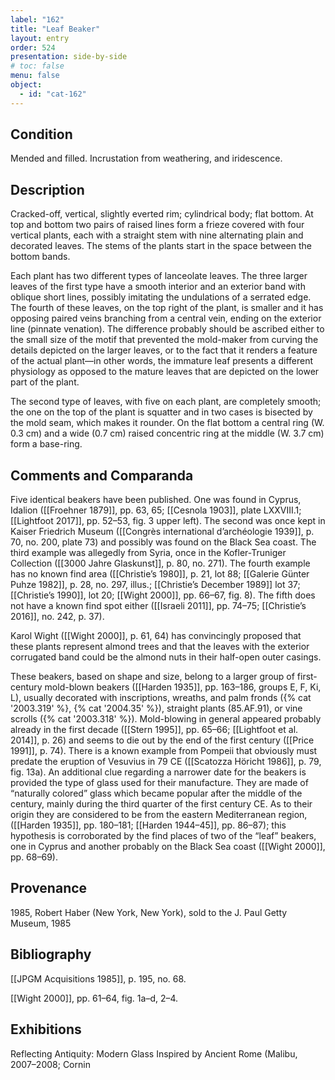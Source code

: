 ```yaml
---
label: "162"
title: "Leaf Beaker"
layout: entry
order: 524
presentation: side-by-side
# toc: false
menu: false
object:
  - id: "cat-162"
---
```


## Condition

Mended and filled. Incrustation from weathering, and iridescence.

## Description

Cracked-off, vertical, slightly everted rim; cylindrical body; flat bottom. At top and bottom two pairs of raised lines form a frieze covered with four vertical plants, each with a straight stem with nine alternating plain and decorated leaves. The stems of the plants start in the space between the bottom bands.

Each plant has two different types of lanceolate leaves. The three larger leaves of the first type have a smooth interior and an exterior band with oblique short lines, possibly imitating the undulations of a serrated edge. The fourth of these leaves, on the top right of the plant, is smaller and it has opposing paired veins branching from a central vein, ending on the exterior line (pinnate venation). The difference probably should be ascribed either to the small size of the motif that prevented the mold-maker from curving the details depicted on the larger leaves, or to the fact that it renders a feature of the actual plant—in other words, the immature leaf presents a different physiology as opposed to the mature leaves that are depicted on the lower part of the plant.

The second type of leaves, with five on each plant, are completely smooth; the one on the top of the plant is squatter and in two cases is bisected by the mold seam, which makes it rounder. On the flat bottom a central ring (W. 0.3 cm) and a wide (0.7 cm) raised concentric ring at the middle (W. 3.7 cm) form a base-ring.

## Comments and Comparanda

Five identical beakers have been published. One was found in Cyprus, Idalion ([[Froehner 1879]], pp. 63, 65; [[Cesnola 1903]], plate LXXVIII.1; [[Lightfoot 2017]], pp. 52–53, fig. 3 upper left). The second was once kept in Kaiser Friedrich Museum ([[Congrès international d’archéologie 1939]], p. 70, no. 200, plate 73) and possibly was found on the Black Sea coast. The third example was allegedly from Syria, once in the Kofler-Truniger Collection ([[3000 Jahre Glaskunst]], p. 80, no. 271). The fourth example has no known find area ([[Christie’s 1980]], p. 21, lot 88; [[Galerie Günter Puhze 1982]], p. 28, no. 297, illus.; [[Christie’s December 1989]] lot 37; [[Christie’s 1990]], lot 20; [[Wight 2000]], pp. 66–67, fig. 8). The fifth does not have a known find spot either ([[Israeli 2011]], pp. 74–75; [[Christie’s 2016]], no. 242, p. 37).

Karol Wight ([[Wight 2000]], p. 61, 64) has convincingly proposed that these plants represent almond trees and that the leaves with the exterior corrugated band could be the almond nuts in their half-open outer casings.

These beakers, based on shape and size, belong to a larger group of first-century mold-blown beakers ([[Harden 1935]], pp. 163–186, groups E, F, Ki, L), usually decorated with inscriptions, wreaths, and palm fronds ({% cat '2003.319' %}, {% cat '2004.35' %}), straight plants (85.AF.91), or vine scrolls ({% cat '2003.318' %}). Mold-blowing in general appeared probably already in the first decade ([[Stern 1995]], pp. 65–66; [[Lightfoot et al. 2014]], p. 26) and seems to die out by the end of the first century ([[Price 1991]], p. 74). There is a known example from Pompeii that obviously must predate the eruption of Vesuvius in 79 CE ([[Scatozza Höricht 1986]], p. 79, fig. 13a). An additional clue regarding a narrower date for the beakers is provided the type of glass used for their manufacture. They are made of “naturally colored” glass which became popular after the middle of the century, mainly during the third quarter of the first century CE. As to their origin they are considered to be from the eastern Mediterranean region, ([[Harden 1935]], pp. 180–181; [[Harden 1944–45]], pp. 86–87); this hypothesis is corroborated by the find places of two of the “leaf” beakers, one in Cyprus and another probably on the Black Sea coast ([[Wight 2000]], pp. 68–69).

## Provenance

1985, Robert Haber (New York, New York), sold to the J. Paul Getty Museum, 1985

## Bibliography

[[JPGM Acquisitions 1985]], p. 195, no. 68.

[[Wight 2000]], pp. 61–64, fig. 1a–d, 2–4.

## Exhibitions

Reflecting Antiquity: Modern Glass Inspired by Ancient Rome (Malibu, 2007–2008; Cornin